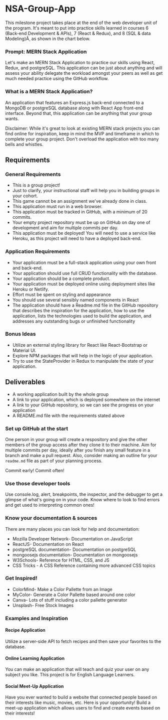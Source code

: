 # NSA-Group-App

This milestone project takes place at the end of the web developer unit of the program. It's meant to put into practice skills learned in courses 6 (Back-end Development & APIs), 7 (React & Redux), and 8 (SQL & data Modeling)Â¸ as shown in the chart below.

### Prompt: MERN Stack Application
Let's make an MERN Stack Application to practice our skills using React, Redux, and postgreSQL. This application can be just about anything and will assess your ability delegate the workload amongst your peers as well as get much needed practice using the GitHub workflow.

### What is a MERN Stack Application?
An application that features an Express.js back-end connected to a MongoDB or postgreSQL database along with React App front-end interface. Beyond that, this application can be anything that your group wants.

Disclaimer: While it's great to look at existing MERN stack projects you can find online for inspiration, keep in mind the MVP and timeframe in which to complete your group project. Don't overload the application with too many bells and whistles.

## Requirements
### General Requirements
- This is a group project!
- Just to clarify, your instructional staff will help you in building groups in your cohort.
- This game cannot be an assignment we've already done in class.
- This application must run in a web browser.
- This application must be tracked in GitHub, with a minimum of 20 commits.
- Your empty project repository must be up on GitHub on day one of development and aim for multiple commits per day.
- This application must be deployed! You will need to use a service like Heroku, as this project will need to have a deployed back-end.

### Application Requirements
- Your application must be a full-stack application using your own front and back-end.
- Your application should use full CRUD functionality with the database.
- Your application should be a complete product.
- Your application must be deployed online using deployment sites like Heroku or Netlify.
- Effort must be spent on styling and appearance
- You should use several sensibly named components in React
- The application should have a Readme.md file in the GitHub repository that describes the inspiration for the application, how to use the application, lists the technologies used to build the application, and addresses any outstanding bugs or unfinished functionality

### Bonus Ideas
- Utilize an external styling library for React like React-Bootstrap or Material UI.
- Explore NPM packages that will help in the logic of your application.
- Try to use the StateProvider in Redux to manipulate the state of your application.

## Deliverables
- A working application built by the whole group
- A link to your application, which is deployed somewhere on the internet
- A link to your GitHub repository, so we can see the progress on your application
- A README.md file with the requirements stated above

### Set up GitHub at the start
One person in your group will create a respository and give the other members of the group access after they clone it to their machine. Aim for multiple commits per day, ideally after you finish any small feature in a branch and make a pull request. Also, consider making an outline for your `readme.md` file as part of your planning process.

Commit early! Commit often!

### Use those developer tools
Use console.log, alert, breakpoints, the inspector, and the debugger to get a glimpse of what's going on in your code. Know where to look to find errors and get used to interpreting common ones!

### Know your documentation & sources
There are many places you can look for help and documentation:

- Mozilla Developer Network- Documentation on JavaScript
- ReactJS- Documentation on React
- postgreSQL documentation- Documentation on postgreSQL
- mongoosejs documentation- Documentation on mongoosejs
- W3Schools- Reference for HTML, CSS, and JS
- CSS Tricks - A CSS Reference containing more advanced CSS topics
### Get Inspired!
- ColorMind- Make a Color Pallette from an Image
- MyColor- Generate a Color Pallette based around one color
- Canva- Lots of stuff including a color pallette generator
- Unsplash- Free Stock Images

### Examples and Inspiration
#### Recipe Application
Utilize a server-side API to fetch recipes and then save your favorites to the database.

#### Online Learning Application
You can make an application that will teach and quiz your user on any subject you like. This project is for English Language Learners.

#### Social Meet-Up Application
Have you ever wanted to build a website that connected people based on their interests like music, movies, etc. Here is your opportunity! Build a meet-up application which allows users to find and create events based on their interests!


